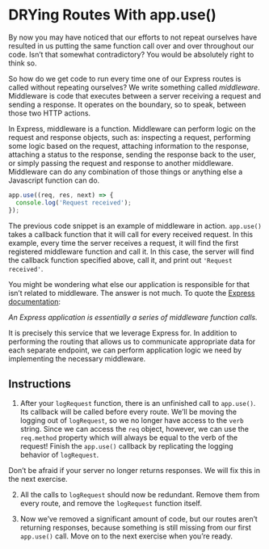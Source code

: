 # DRYing Routes With app.use()

By now you may have noticed that our efforts to not repeat ourselves have resulted in us putting the same function call over and over throughout our code. Isn’t that somewhat contradictory? You would be absolutely right to think so.

So how do we get code to run every time one of our Express routes is called without repeating ourselves? We write something called *middleware*. Middleware is code that executes between a server receiving a request and sending a response. It operates on the boundary, so to speak, between those two HTTP actions.

In Express, middleware is a function. Middleware can perform logic on the request and response objects, such as: inspecting a request, performing some logic based on the request, attaching information to the response, attaching a status to the response, sending the response back to the user, or simply passing the request and response to another middleware. Middleware can do any combination of those things or anything else a Javascript function can do.

```javascript
app.use((req, res, next) => {
  console.log('Request received');
});
```
The previous code snippet is an example of middleware in action. ``app.use()`` takes a callback function that it will call for every received request. In this example, every time the server receives a request, it will find the first registered middleware function and call it. In this case, the server will find the callback function specified above, call it, and print out ``'Request received'``.

You might be wondering what else our application is responsible for that isn’t related to middleware. The answer is not much. To quote the [Express documentation](http://expressjs.com/en/guide/using-middleware.html):

*An Express application is essentially a series of middleware function calls.*

It is precisely this service that we leverage Express for. In addition to performing the routing that allows us to communicate appropriate data for each separate endpoint, we can perform application logic we need by implementing the necessary middleware.

## Instructions

1. After your ``logRequest`` function, there is an unfinished call to ``app.use()``. Its callback will be called before every route. We’ll be moving the logging out of ``logRequest``, so we no longer have access to the ``verb`` string. Since we can access the ``req`` object, however, we can use the ``req.method`` property which will always be equal to the verb of the request! Finish the ``app.use()`` callback by replicating the logging behavior of ``logRequest``.

Don’t be afraid if your server no longer returns responses. We will fix this in the next exercise.

2. All the calls to ``logRequest`` should now be redundant. Remove them from every route, and remove the ``logRequest`` function itself.

3. Now we’ve removed a significant amount of code, but our routes aren’t returning responses, because something is still missing from our first ``app.use()`` call. Move on to the next exercise when you’re ready.